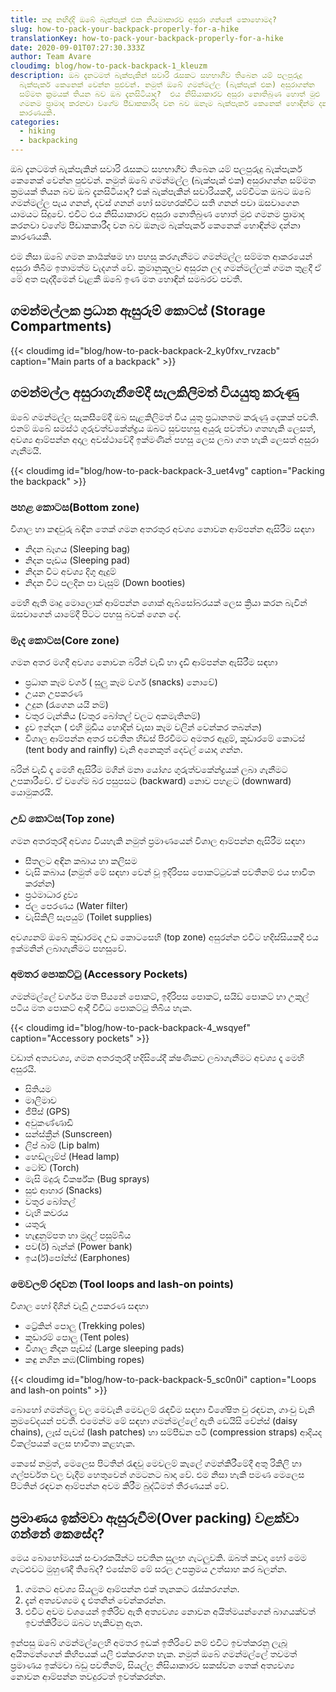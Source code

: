 ```yaml
---
title: කඳු නඟිද්දි ඔබේ බැක්පැක් එක නියමාකාරව අසුරා ගන්නේ කොහොමද?
slug: how-to-pack-your-backpack-properly-for-a-hike
translationKey: how-to-pack-your-backpack-properly-for-a-hike
date: 2020-09-01T07:27:30.333Z
author: Team Avare
cloudimg: blog/how-to-pack-backpack-1_kleuzm
description: ඔබ දැනටමත් බැක්පැකින් සවාරි රැසකට සහභාගීව තිබෙන යම් පලපුරුදු
  බැක්පැකර් කෙනෙක් වෙන්න පුළුවන්. නමුත් ඔබේ ගමන්මල්ල (බැක්පැක් එක) අසුරාගන්න
  සම්මත ක්‍රමයක් තියන බව ඔබ දැනසිටියාද?  එය නිසියාකාරව අසුරා නොතිබුණ හොත් මුළු
  ගමනම ප්‍රාමාද කරනවා වගේම පීඩාකකාරීද වන බව ඔනෑම බැක්පැකර් කෙනෙක් හොඳින්ම දන්නා
  කාරණයකි.
categories:
  - hiking
  - backpacking
---
```

ඔබ දැනටමත් බැක්පැකින් සවාරි රැසකට සහභාගීව තිබෙන යම් පලපුරුදු බැක්පැකර් කෙනෙක් වෙන්න පුළුවන්. නමුත් ඔබේ ගමන්මල්ල (බැක්පැක් එක) අසුරාගන්න සම්මත ක්‍රමයක් තියන බව ඔබ දැනසිටියාද? එක් බැක්පැකින් සවාරියකදී, යම්විටක ඔබට ඔබේ ගමන්මල්ල පැය ගනන්, දවස් ගනන් හෝ සමහරක්විට සති ගනන් පවා ඔසවාගෙන යාමයට සිදුවේ. එවිට එය නිසියාකාරව අසුරා නොතිබුණ හොත් මුළු ගමනම ප්‍රාමාද කරනවා වගේම පීඩාකකාරීද වන බව ඔනෑම බැක්පැකර් කෙනෙක් හොඳින්ම දන්නා කාරණයකි.

එම නිසා ඔබේ ගමන කාර්‍යක්ෂම හා පහසු කරගැනීමට ගමන්මල්ල සම්මත ආකරයෙන් අසුරා තිබීම ඉතාමත්ම වැදගත් වේ. ක්‍රමානුකූලව අසුරන ලද ගමන්මල්ලක් ගමන තුළදී ඒ මේ අත පැද්දීමෙන් වැළකී ඔබේ ඉණ මත හොඳින් සමබරව පවතී.

## ගමන්මල්ලක ප්‍රධාන ඇසුරුම් කොටස් (Storage Compartments)

{{< cloudimg id="blog/how-to-pack-backpack-2_ky0fxv_rvzacb" caption="Main parts of a backpack" >}}

## ගමන්මල්ල අසුරාගැනීමේදී සැලකිලිමත් වියයුතු කරුණු

ඔබේ ගමන්මල්ල සැකසීමේදී ඔබ සැළකිලිමත් විය යුතු ප්‍රධානතම කරුණු දෙකක් පවතී. එනම් ඔබේ සමස්ථ ගුරුවත්වකේන්ද්‍රය ඔබට සුවපහසු අයුරු පවත්වා ගතහැකි ලෙසත්, අවශ්‍ය ආම්පන්න අදාල අවස්ථාවේදී ඉක්මණින් පහසු ලෙස ලබා ගත හැකි ලෙසත් අසුරා ගැනීමයි.

{{< cloudimg id="blog/how-to-pack-backpack-3_uet4vg" caption="Packing the backpack" >}}

### පහළ කොටස(Bottom zone)

විශාල හා කඳවුරු බඳින තෙක් ගමන අතරතුර අවශ්‍ය නොවන ආම්පන්න ඇසිරීම සඳහා

* නිදන බෑගය (Sleeping bag)
* නිදන පෑඩය (Sleeping pad)
* නිදන විට අවශ්‍ය දිගු ඇදුම්
* නිදන විට පලදින පා වැසුම් (Down booties)

මෙහි ඇති මෘදු මොලොක් ආම්පන්න ශොක් ඇබ්සෝබරයක් ලෙස ක්‍රියා කරන බැවින් ඔසවාගෙන් යාමේදී පිටට පහසු බවක් ගෙන දේ.

### මැද කොටස(Core zone)

ගමන අතර මගදී අවශ්‍ය නොවන බරින් වැඩි හා දැඩි ආම්පන්න ඇසිරීම සඳහා

* ප්‍රධාන කෑම වර්ග ( සුලු කෑම වර්ග (snacks) නොවේ)
* උයන උපකරණ
* උදුන (රැගෙන යයි නම්)
* වතුර ටැන්කිය (වතුර බෝතල් වලට අකමැතිනම්)
* ද්‍රව ඉන්දන ( එහි මූඩිය හොදින් වැසා කෑම වලින් වෙන්කර තබන්න)
* විශාල ආම්පන්න අතර පවතින හිඩස් පිරවීමට අමතර ඇදුම්, කූඩාරමේ කොටස් (tent body and rainfly) වැනි අනෙකුත් දෙවල් යොදා ගන්න.

බරින් වැඩි දෑ මෙහි ඇසිරීම මගින් මනා යෝග්‍ය ගුරුත්වකේන්ද්‍රයක් ලබා ගැනීමට උපකාරීවේ. ඒ වගේම බර පසුපසට (backward) නොව පහළට (downward) යොමුකරයි.

### උඩ කොටස(Top zone)

ගමන අතරතුරදී අවශ්‍ය වියහැකි නමුත් ප්‍රමාණයෙන් විශාල ආම්පන්න ඇසිරීම සඳහා

* සීතලට අඳින කබාය හා කලිසම
* වැසි කබාය (නමුත් මේ සඳහා වෙන් වූ ඉදිරිපස පොකට්ටුවක් පවතීනම් එය භාවිත කරන්න)
* ප්‍රථමාධාර ද්‍රව්‍ය
* ජල පෙරණය (Water filter)
* වැසිකිලි සැපයුම් (Toilet supplies)

අවශ්‍යනම් ඔබේ කූඩාරමද උඩ කොටසෙහි (top zone) අසුරන්න එවිට හදිස්සියකදී එය ඉක්මනින් ලබාගැනීමට පහසුවේ.

### අමතර පොකට්ටු (Accessory Pockets)

ගමන්මල්ලේ වර්ගය මත පියනේ පොකට්, ඉදිරිපස පොකට්, සයිඩ් පොකට් හා උකුල් පටිය මත පොකට් ආදී විවිධ පොකට්ටු තිබිය හැක.

{{< cloudimg id="blog/how-to-pack-backpack-4_wsqyef" caption="Accessory pockets" >}}

වඩාත් අත්‍යවශ්‍ය, ගමන අතරතුරදී හදිසියේදී ක්ෂණිකව ලබාගැනීමට අවශ්‍ය දෑ මෙහි අසුරයි.

* සිතියම
* මාලිමාව
* ජීපීස් (GPS)
* අවුකණ්ණාඩි
* සන්ස්ක්‍රීන් (Sunscreen)
* ලිප් බාම් (Lip balm)
* හෙඩ්ලෑම්ප් (Head lamp)
* ටෝච් (Torch)
* මැසි මදුරු විකර්ෂ්ක (Bug sprays)
* සුළු ආහාර (Snacks)
* වතුර බෝතල්
* වැහි කවරය
* යතුරු
* හැඳුනුම්පත හා මුදල් පසුම්බිය
* පව(ර්) බෑන්ක් (Power bank)
* ඉය(ර්)පෝන්ස් (Earphones)

### මෙවලම් රඳවන (Tool loops and lash-on points)

විශාල හෝ දිගින් වැඩිු උපකරණ සඳහා

* ට්‍රේකින් පොලු (Trekking poles)
* කූඩාරම් පොලු (Tent poles)
* විශාල නිදන පෑඩ්ස් (Large sleeping pads)
* කඳු නගින කඹ(Climbing ropes)

{{< cloudimg id="blog/how-to-pack-backpack-5_sc0n0i" caption="Loops and lash-on points" >}}

බොහෝ ගමන්මලු වල මෙවැනි මෙවලම් රැඳවීම සඳහා විශේෂිත වු රඳවන, ගාංචු වැනි ක්‍රමවේදයන් පවතී. එමෙන්ම මේ සඳහා ගමන්මල්ලේ ඇති ඩෙයිසි චේන්ස් (daisy chains), ලෑස් පැචස් (lash patches) හා සම්පීඩන පටි (compression straps) ආදියද විකල්පයක් ලෙස භාවිතා කළහැක.

කෙසේ නමුත්, මෙලෙස පිටතින් රැඳවූ මෙවලම් කැලේ ගමන්කිරීමේදී අතු රිකිලි හා ගල්පර්වත වල වැදීම හෙතුවෙන් ගමටනට බාදා වේ. එම නිසා හැකි පමණ මෙලෙස පිටතින් රඳවන ආම්පන්න අවම කිරීම බුද්ධිමත් තීරණයක් වේ.

## ප්‍රමාණය ඉක්මවා ඇසුරුවීම(Over packing) වළක්වා ගන්නේ කෙසේද?

මෙය බොහෝමයක් සංචාරකයින්ට පවතින සුලභ ගැටලුවකි. ඔබත් කවදා හෝ මෙම ගැටළුවට මුහුණදී තිබේද? එසේනම් මේ සරල උපක්‍රමය උත්සාහ කර බලන්න.

1. ගමනට අවශ්‍ය සියලුම ආම්පන්න එක් තැනකට රැස්කරගන්න.
2. දැන් අත‍්‍යවශ්‍යම දෑ එතනින් වෙන්කරන්න.
3. එවිට අවම වශයෙන් ඉතිරිව ඇති අත්‍යවශ්‍ය නොවන අයිත්මයන්ගෙන් බාගයක්වත් ඉවත්කිරීමට ඔබට හැකිවනු ඇත.

ඉන්පසු ඔබේ ගමන්මල්ලෙහි අමතර ඉඩක් ඉතිරිවේ නම් එවිට ඉවත්කරනු ලැබූ අයිතමන්ගෙන් කිහිපයක් යලි එක්කරගත හැක. නමුත් ඔබේ ගමන්මල්ලේ තවමත් ප්‍රමාණය ඉක්මවා බඩු පවතීනම්, සියල්ල නිසියාකාරව සකස්වන තෙක් අත්‍යවශ්‍ය නොවන ආම්පන්න තවදුරටත් ඉවත්කරන්න.